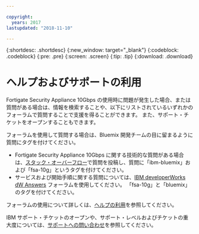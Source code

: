 ```yaml
---

copyright:
  years: 2017
lastupdated: "2018-11-10"

---
```


{:shortdesc: .shortdesc}
{:new_window: target="_blank"}
{:codeblock: .codeblock}
{:pre: .pre}
{:screen: .screen}
{:tip: .tip}
{:download: .download}

# ヘルプおよびサポートの利用

Fortigate Security Appliance 10Gbps の使用時に問題が発生した場合、または質問がある場合は、情報を検索することや、以下にリストされているいずれかのフォーラムで質問することで支援を得ることができます。 また、サポート・チケットをオープンすることもできます。

フォーラムを使用して質問する場合は、Bluemix 開発チームの目に留まるように質問にタグを付けてください。

* Fortigate Security Appliance 10Gbps に関する技術的な質問がある場合は、[スタック・オーバーフロー](https://stackoverflow.com/search?q=fsa-10g+ibm-bluemix)で質問を投稿し、質問に「ibm-bluemix」および「fsa-10g」というタグを付けてください。
* サービスおよび開始手順に関する質問については、[IBM developerWorks dW Answers](https://developer.ibm.com/answers/topics/fsa-10g.html?smartspace=bluemix) フォーラムを使用してください。 「fsa-10g」と「bluemix」のタグを付けてください。

フォーラムの使用について詳しくは、[ヘルプの利用](../../../support/index.html#getting-help)を参照してください。

IBM サポート・チケットのオープンや、サポート・レベルおよびチケットの重大度については、[サポートへの問い合わせ](../../../support/index.html#contacting-support)を参照してください。
